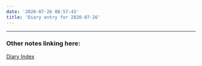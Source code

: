 ```yaml
---
date: '2020-07-26 08:57:43'
title: 'Diary entry for 2020-07-26'
---
```



---
### Other notes linking here:


[Diary Index](/diary)